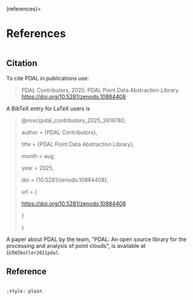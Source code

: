 (references)=

# References

```{index} Citation
```

## Citation

To cite PDAL in publications use:

> PDAL Contributors, 2025. PDAL Point Data Abstraction Library.  <https://doi.org/10.5281/zenodo.10884408>

A BibTeX entry for LaTeX users is

> @misc{pdal_contributors_2025_2616780,
>
> author       = {PDAL Contributors},
>
> title        = {PDAL Point Data Abstraction Library},
>
> month        = aug,
>
> year         = 2025,
>
> doi          = {10.5281/zenodo.10884408},
>
> url          = {
>
> <https://doi.org/10.5281/zenodo.10884408>
>
> }
>
> }

A paper about PDAL by the team, "PDAL: An open source library for the
processing and analysis of point clouds", is available at {cite}`butler2021pdal`.

## Reference

```{index} References
```

```{bibliography}
:style: plain
```
